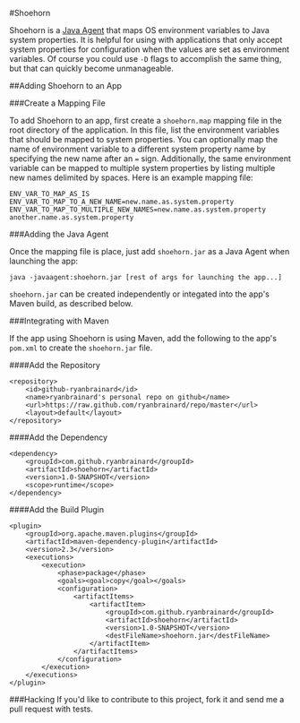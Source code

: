 #Shoehorn

Shoehorn is a [Java Agent](http://docs.oracle.com/javase/6/docs/api/java/lang/instrument/package-summary.html)
that maps OS environment variables to Java system properties. It is helpful for using with applications that only
accept system properties for configuration when the values are set as environment variables. Of course you could
use `-D` flags to accomplish the same thing, but that can quickly become unmanageable.

##Adding Shoehorn to an App

###Create a Mapping File

To add Shoehorn to an app, first create a `shoehorn.map` mapping file in the root directory of the application.
In this file, list the environment variables that should be mapped to system properties.
You can optionally map the name of environment variable to a different system property name by specifying the
new name after an `=` sign. Additionally, the same environment variable can be mapped to multiple
system properties by listing multiple new names delimited by spaces. Here is an example mapping file:

    ENV_VAR_TO_MAP_AS_IS
    ENV_VAR_TO_MAP_TO_A_NEW_NAME=new.name.as.system.property
    ENV_VAR_TO_MAP_TO_MULTIPLE_NEW_NAMES=new.name.as.system.property another.name.as.system.property

###Adding the Java Agent

Once the mapping file is place, just add `shoehorn.jar` as a Java Agent when launching the app:

    java -javaagent:shoehorn.jar [rest of args for launching the app...]

`shoehorn.jar` can be created independently or integated into the app's Maven build, as described below.

###Integrating with Maven

If the app using Shoehorn is using Maven, add the following to the app's `pom.xml` to create the `shoehorn.jar` file.

####Add the Repository

    <repository>
        <id>github-ryanbrainard</id>
        <name>ryanbrainard's personal repo on github</name>
        <url>https://raw.github.com/ryanbrainard/repo/master</url>
        <layout>default</layout>
    </repository>

####Add the Dependency

    <dependency>
        <groupId>com.github.ryanbrainard</groupId>
        <artifactId>shoehorn</artifactId>
        <version>1.0-SNAPSHOT</version>
        <scope>runtime</scope>
    </dependency>


####Add the Build Plugin

    <plugin>
        <groupId>org.apache.maven.plugins</groupId>
        <artifactId>maven-dependency-plugin</artifactId>
        <version>2.3</version>
        <executions>
            <execution>
                <phase>package</phase>
                <goals><goal>copy</goal></goals>
                <configuration>
                    <artifactItems>
                        <artifactItem>
                            <groupId>com.github.ryanbrainard</groupId>
                            <artifactId>shoehorn</artifactId>
                            <version>1.0-SNAPSHOT</version>
                            <destFileName>shoehorn.jar</destFileName>
                        </artifactItem>
                    </artifactItems>
                </configuration>
            </execution>
        </executions>
    </plugin>

###Hacking
If you'd like to contribute to this project, fork it and send me a pull request with tests.